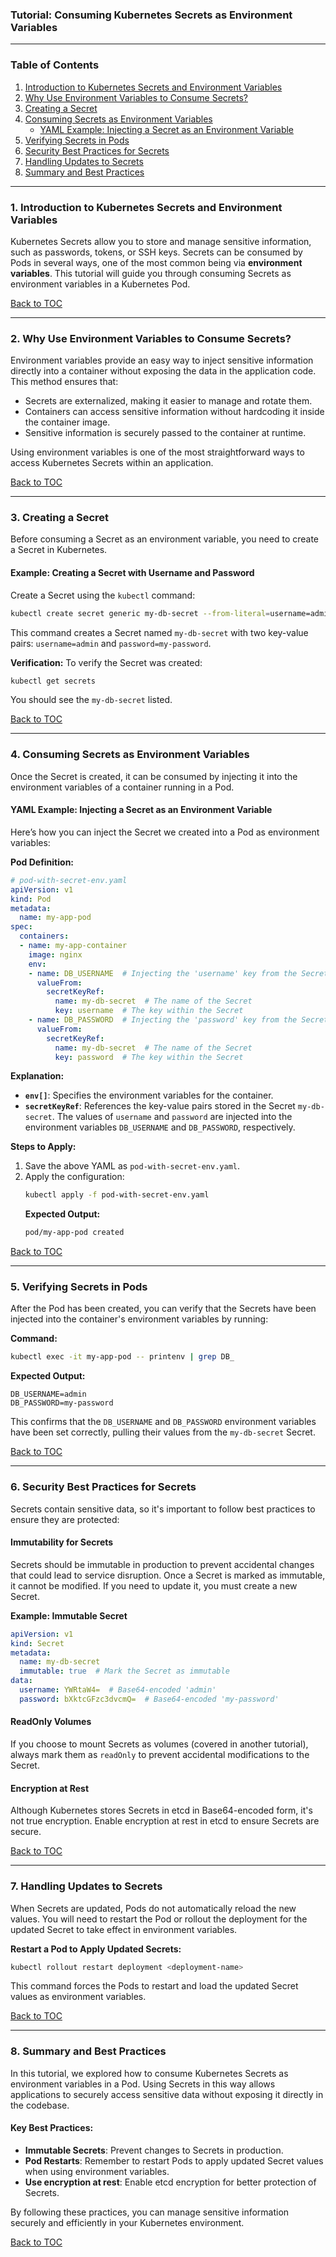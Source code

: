 ### **Tutorial: Consuming Kubernetes Secrets as Environment Variables**

---

### **Table of Contents**

1. [Introduction to Kubernetes Secrets and Environment Variables](#introduction)
2. [Why Use Environment Variables to Consume Secrets?](#why-use-env-variables)
3. [Creating a Secret](#creating-secret)
4. [Consuming Secrets as Environment Variables](#consuming-secret-env)
    - [YAML Example: Injecting a Secret as an Environment Variable](#yaml-example-secret-env)
5. [Verifying Secrets in Pods](#verifying-secret-env)
6. [Security Best Practices for Secrets](#security-best-practices)
7. [Handling Updates to Secrets](#handling-updates)
8. [Summary and Best Practices](#summary)

---

### **1. Introduction to Kubernetes Secrets and Environment Variables** <a name="introduction"></a>

Kubernetes Secrets allow you to store and manage sensitive information, such as passwords, tokens, or SSH keys. Secrets can be consumed by Pods in several ways, one of the most common being via **environment variables**. This tutorial will guide you through consuming Secrets as environment variables in a Kubernetes Pod.

[Back to TOC](#table-of-contents)

---

### **2. Why Use Environment Variables to Consume Secrets?** <a name="why-use-env-variables"></a>

Environment variables provide an easy way to inject sensitive information directly into a container without exposing the data in the application code. This method ensures that:
- Secrets are externalized, making it easier to manage and rotate them.
- Containers can access sensitive information without hardcoding it inside the container image.
- Sensitive information is securely passed to the container at runtime.

Using environment variables is one of the most straightforward ways to access Kubernetes Secrets within an application.

[Back to TOC](#table-of-contents)

---

### **3. Creating a Secret** <a name="creating-secret"></a>

Before consuming a Secret as an environment variable, you need to create a Secret in Kubernetes.

#### **Example: Creating a Secret with Username and Password**

Create a Secret using the `kubectl` command:
```bash
kubectl create secret generic my-db-secret --from-literal=username=admin --from-literal=password=my-password
```

This command creates a Secret named `my-db-secret` with two key-value pairs: `username=admin` and `password=my-password`.

**Verification:**
To verify the Secret was created:
```bash
kubectl get secrets
```

You should see the `my-db-secret` listed.

[Back to TOC](#table-of-contents)

---

### **4. Consuming Secrets as Environment Variables** <a name="consuming-secret-env"></a>

Once the Secret is created, it can be consumed by injecting it into the environment variables of a container running in a Pod.

#### **YAML Example: Injecting a Secret as an Environment Variable** <a name="yaml-example-secret-env"></a>

Here’s how you can inject the Secret we created into a Pod as environment variables:

**Pod Definition:**
```yaml
# pod-with-secret-env.yaml
apiVersion: v1
kind: Pod
metadata:
  name: my-app-pod
spec:
  containers:
  - name: my-app-container
    image: nginx
    env:
    - name: DB_USERNAME  # Injecting the 'username' key from the Secret
      valueFrom:
        secretKeyRef:
          name: my-db-secret  # The name of the Secret
          key: username  # The key within the Secret
    - name: DB_PASSWORD  # Injecting the 'password' key from the Secret
      valueFrom:
        secretKeyRef:
          name: my-db-secret  # The name of the Secret
          key: password  # The key within the Secret
```

**Explanation:**
- **`env[]`**: Specifies the environment variables for the container.
- **`secretKeyRef`**: References the key-value pairs stored in the Secret `my-db-secret`. The values of `username` and `password` are injected into the environment variables `DB_USERNAME` and `DB_PASSWORD`, respectively.

**Steps to Apply:**
1. Save the above YAML as `pod-with-secret-env.yaml`.
2. Apply the configuration:
   ```bash
   kubectl apply -f pod-with-secret-env.yaml
   ```
   **Expected Output:**
   ```bash
   pod/my-app-pod created
   ```

[Back to TOC](#table-of-contents)

---

### **5. Verifying Secrets in Pods** <a name="verifying-secret-env"></a>

After the Pod has been created, you can verify that the Secrets have been injected into the container's environment variables by running:

**Command:**
```bash
kubectl exec -it my-app-pod -- printenv | grep DB_
```

**Expected Output:**
```
DB_USERNAME=admin
DB_PASSWORD=my-password
```

This confirms that the `DB_USERNAME` and `DB_PASSWORD` environment variables have been set correctly, pulling their values from the `my-db-secret` Secret.

[Back to TOC](#table-of-contents)

---

### **6. Security Best Practices for Secrets** <a name="security-best-practices"></a>

Secrets contain sensitive data, so it's important to follow best practices to ensure they are protected:

#### **Immutability for Secrets**
Secrets should be immutable in production to prevent accidental changes that could lead to service disruption. Once a Secret is marked as immutable, it cannot be modified. If you need to update it, you must create a new Secret.

**Example: Immutable Secret**
```yaml
apiVersion: v1
kind: Secret
metadata:
  name: my-db-secret
  immutable: true  # Mark the Secret as immutable
data:
  username: YWRtaW4=  # Base64-encoded 'admin'
  password: bXktcGFzc3dvcmQ=  # Base64-encoded 'my-password'
```

#### **ReadOnly Volumes**
If you choose to mount Secrets as volumes (covered in another tutorial), always mark them as `readOnly` to prevent accidental modifications to the Secret.

#### **Encryption at Rest**
Although Kubernetes stores Secrets in etcd in Base64-encoded form, it's not true encryption. Enable encryption at rest in etcd to ensure Secrets are secure.

[Back to TOC](#table-of-contents)

---

### **7. Handling Updates to Secrets** <a name="handling-updates"></a>

When Secrets are updated, Pods do not automatically reload the new values. You will need to restart the Pod or rollout the deployment for the updated Secret to take effect in environment variables.

**Restart a Pod to Apply Updated Secrets:**
```bash
kubectl rollout restart deployment <deployment-name>
```

This command forces the Pods to restart and load the updated Secret values as environment variables.

[Back to TOC](#table-of-contents)

---

### **8. Summary and Best Practices** <a name="summary"></a>

In this tutorial, we explored how to consume Kubernetes Secrets as environment variables in a Pod. Using Secrets in this way allows applications to securely access sensitive data without exposing it directly in the codebase.

#### **Key Best Practices:**
- **Immutable Secrets**: Prevent changes to Secrets in production.
- **Pod Restarts**: Remember to restart Pods to apply updated Secret values when using environment variables.
- **Use encryption at rest**: Enable etcd encryption for better protection of Secrets.
  
By following these practices, you can manage sensitive information securely and efficiently in your Kubernetes environment.

[Back to TOC](#table-of-contents)

